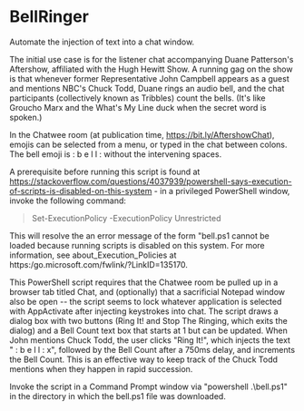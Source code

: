 # BellRinger

Automate the injection of text into a chat window.

The initial use case is for the listener chat accompanying Duane Patterson's Aftershow, affiliated with the Hugh Hewitt Show. A running gag on the show is that whenever former Representative John Campbell appears as a guest and mentions NBC's Chuck Todd, Duane rings an audio bell, and the chat participants (collectively known as Tribbles) count the bells. (It's like Groucho Marx and the What's My Line duck when the secret word is spoken.)

In the Chatwee room (at publication time, https://bit.ly/AftershowChat), emojis can be selected from a menu, or typed in the chat between colons. The bell emoji is : b e l l :  without the intervening spaces. 

A prerequisite before running this script is found at https://stackoverflow.com/questions/4037939/powershell-says-execution-of-scripts-is-disabled-on-this-system - in a privileged PowerShell window, invoke the following command:

> Set-ExecutionPolicy -ExecutionPolicy Unrestricted

This will resolve the an error message of the form "bell.ps1 cannot be loaded because running scripts is disabled on this system. For more information, see about_Execution_Policies at https:/go.microsoft.com/fwlink/?LinkID=135170. 

This PowerShell script requires that the Chatwee room be pulled up in a browser tab titled Chat, and (optionally) that a sacrificial Notepad window also be open -- the script seems to lock whatever application is selected with AppActivate after injecting keystrokes into chat. The script draws a dialog box with two buttons (Ring It! and Stop The Ringing, which exits the dialog) and a Bell Count text box that starts at 1 but can be updated. When John mentions Chuck Todd, the user clicks "Ring It!", which injects the text " : b e l l : x", followed by the Bell Count after a 750ms delay, and increments the Bell Count. This is an effective way to keep track of the Chuck Todd mentions when they happen in rapid succession.

Invoke the script in a Command Prompt window via "powershell .\bell.ps1" in the directory in which the bell.ps1 file was downloaded.
